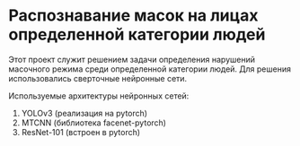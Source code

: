 # Распознавание масок на лицах определенной категории людей

Этот проект служит решением задачи определения нарушений масочного режима среди определенной категории людей. Для решения использовались сверточные нейронные сети.

Используемые архитектуры нейронных сетей:
  1. YOLOv3 (реализация на pytorch)
  2. MTCNN (библиотека facenet-pytorch)
  3. ResNet-101 (встроен в pytorch)
